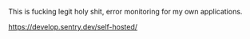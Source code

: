 This is fucking legit holy shit, error monitoring for my own applications.

https://develop.sentry.dev/self-hosted/
